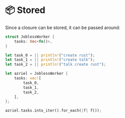 # 📦 Stored

Since a closure can be stored, it can be passed around:

```rust
struct JoblessWorker {
    tasks: Vec<fn()>,
}

let task_0 = || println!("create rust");
let task_1 = || println!("create talk");
let task_2 = || println!("talk create rust");

let azriel = JoblessWorker {
    tasks: vec![
        task_0,
        task_1,
        task_2,
    ],
};

azriel.tasks.into_iter().for_each(|f| f());
```
